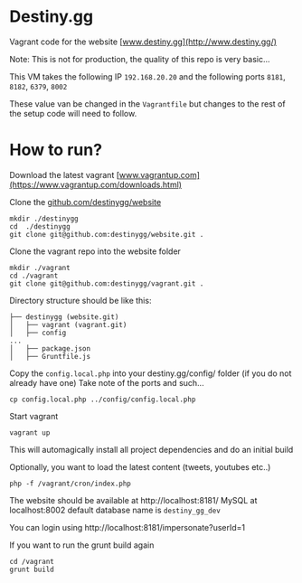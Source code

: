 # Destiny.gg
Vagrant code for the website [www.destiny.gg](http://www.destiny.gg/)

Note: This is not for production, the quality of this repo is very basic...

This VM takes the following IP `192.168.20.20` and the following ports `8181`, `8182`, `6379`, `8002`

These value van be changed in the `Vagrantfile` but changes to the rest of the setup code will need to follow.

# How to run?

Download the latest vagrant [www.vagrantup.com](https://www.vagrantup.com/downloads.html)

Clone the [github.com/destinygg/website](https://github.com/destinygg/website)

```shell
mkdir ./destinygg
cd  ./destinygg
git clone git@github.com:destinygg/website.git .
```

Clone the vagrant repo into the website folder

```shell
mkdir ./vagrant
cd ./vagrant
git clone git@github.com:destinygg/vagrant.git .
```

Directory structure should be like this:

```
├── destinygg (website.git)
│   ├── vagrant (vagrant.git)
│   ├── config
...
│   ├── package.json
│   ├── Gruntfile.js
```

Copy the `config.local.php` into your destiny.gg/config/ folder (if you do not already have one)
Take note of the ports and such...

```shell
cp config.local.php ../config/config.local.php
```

Start vagrant

```shell
vagrant up
```
This will automagically install all project dependencies and do an initial build 

Optionally, you want to load the latest content (tweets, youtubes etc..)

```shell
php -f /vagrant/cron/index.php
```

The website should be available at http://localhost:8181/
MySQL at localhost:8002 default database name is `destiny_gg_dev`

You can login using http://localhost:8181/impersonate?userId=1

If you want to run the grunt build again 

```shell
cd /vagrant
grunt build
```